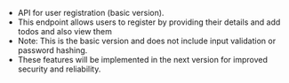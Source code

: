 
 * API for user registration (basic version).
 * This endpoint allows users to register by providing their details and add todos and also view them
 * Note: This is the basic version and does not include input validation or password hashing.
 * These features will be implemented in the next version for improved security and reliability.